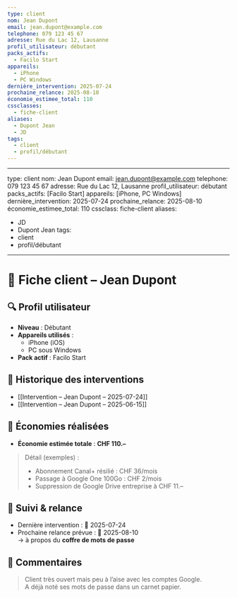 ```yaml
---
type: client
nom: Jean Dupont
email: jean.dupont@example.com
telephone: 079 123 45 67
adresse: Rue du Lac 12, Lausanne
profil_utilisateur: débutant
packs_actifs:
  - Facilo Start
appareils:
  - iPhone
  - PC Windows
dernière_intervention: 2025-07-24
prochaine_relance: 2025-08-10
économie_estimee_total: 110
cssclasses:
  - fiche-client
aliases:
  - Dupont Jean
  - JD
tags:
  - client
  - profil/débutant
---
```

---
type: client
nom: Jean Dupont
email: jean.dupont@example.com
telephone: 079 123 45 67
adresse: Rue du Lac 12, Lausanne
profil_utilisateur: débutant
packs_actifs: [Facilo Start]
appareils: [iPhone, PC Windows]
dernière_intervention: 2025-07-24
prochaine_relance: 2025-08-10
économie_estimee_total: 110
cssclass: fiche-client
aliases:
  - JD
  - Dupont Jean
tags:
  - client
  - profil/débutant
---

# 👤 Fiche client – Jean Dupont

## 🔍 Profil utilisateur
- **Niveau** : Débutant
- **Appareils utilisés** :
  - iPhone (iOS)
  - PC sous Windows
- **Pack actif** : Facilo Start

## 📅 Historique des interventions
- [[Intervention – Jean Dupont – 2025-07-24]]
- [[Intervention – Jean Dupont – 2025-06-15]]

## 💸 Économies réalisées
- **Économie estimée totale** : **CHF 110.–**

> Détail (exemples) :
> - Abonnement Canal+ résilié : CHF 36/mois
> - Passage à Google One 100Go : CHF 2/mois
> - Suppression de Google Drive entreprise à CHF 11.–

## 🔁 Suivi & relance
- Dernière intervention : 📆 2025-07-24
- Prochaine relance prévue : 🔔 2025-08-10  
→ à propos du **coffre de mots de passe**

## 💬 Commentaires
> Client très ouvert mais peu à l’aise avec les comptes Google.  
> A déjà noté ses mots de passe dans un carnet papier.


